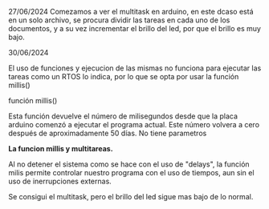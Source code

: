 27/06/2024
Comezamos a ver el multitask en arduino, en este dcaso está en un solo archivo, se procura dividir las tareas en cada uno de los documentos, y a su vez incrementar el brillo del led, por que el brillo es muy bajo.

30/06/2024

El uso de funciones y ejecucion de las mismas no funciona para ejecutar las tareas como un RTOS lo indica, por lo que se opta por usar la función millis()

función millis()

Esta función devuelve el número de milisegundos desde que la placa arduino comenzó a ejecutar el programa actual. Este número volvera a cero después de aproximadamente 50 días. No tiene parametros

**La funcion millis y multitareas.**

Al no detener el sistema como se hace con el uso de "delays", la función milis  permite controlar nuestro programa con el uso de tiempos, aun sin el uso de inerrupciones externas.

Se consigui el multitask, pero el brillo del led sigue mas bajo de lo normal.
